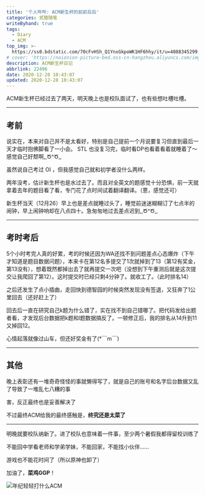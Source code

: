 ```yaml
---
title: '个人哔哔: ACM新生杯的前前后后'
categories: 贰猹随笔
writeByhand: true
tags:
  - Diary
  - ACM
top_img: >-
  https://ss0.bdstatic.com/70cFvHSh_Q1YnxGkpoWK1HF6hhy/it/u=4088345299,2353129269&fm=26&gp=0.jpg
# cover: 'https://noionion-picture-bed.oss-cn-hangzhou.aliyuncs.com/img/acm_cover.png'
description: ACM新生杯日记
abbrlink: 22496
date: 2020-12-28 10:43:07
updated: 2020-12-28 10:43:07
---
```


ACM新生杯已经过去了两天，明天晚上也是校队面试了，也有些想吐槽吐槽。

--------

## 考前

说实在，本来对自己并不是太看好，特别是自己提前一个月说要复习但直到最后一天才临时抱佛脚看了一小会。
STL 也没复习完，临时看DP也看着看着就睡着了～
感觉自己好颓啊,,Ծ^Ծ,,

虽然说自己考过 OI ，但我感觉自己就和初学者没什么两样。

两年没考，估计新生杯也是水过去了。而且对全英文的题感觉十分恐惧，前一天就拿着去年的题目看了看，专门花了点时间试着翻译翻译。（蒽，感觉还可）

新生杯当天（12月26）早上也是差点就睡过头了，睡觉前迷迷糊糊订了七点半的闹钟，早上闹钟响却在八点四十。急匆匆地过去差点迟到,,Ծ^Ծ,,

--------

## 考时考后

5个小时考完人真的好累，考的时候还因为WA还找不到问题差点心态爆炸（下午才知道是题目数据问题），本来卡在第12名多提交了1次就掉到了13（第12有奖金，第13没有），想着既然都掉出去了就再提交一次吧（没想到下午重测后就是这次提交让我爬回了第12）。这时提交时已经只剩4分钟了。就收工了。（此时排名14）

之后还发生了点小插曲，走回快到德智园的时候突然发现没有签退，又狂奔了1公里回去（还好赶上了）

回去后一直在研究自己k题为什么错了，实在找不到自己错哪了。把代码发给出题者看，才发现后台数据把k题和l题数据搞反了。一顿修正后，我的排名从14升到11又掉回12。

心情起落就像过山车，但还好奖金有了(*￣m￣)

--------

## 其他

晚上表彰还有一堆奇奇怪怪的事就懒得写了，就是自己的账号和名字后台数据又乱了导致了一堆乱七八糟的事

害，反正最终也是妥善解决了

不过最终ACM给我的最终感触是，**终究还是太菜了**

--------

明晚就要校队纳新了。进了校队也意味着一件事，至少两个暑假我都得留校训练了

不能回中学看老师和学弟学妹，不能回家，不能找小伙伴……

游戏也不能花时间了（所以原神也卸了）

加油了，**菜鸡GGP**！

![年纪轻轻打什么ACM](https://noionion-picture-bed.oss-cn-hangzhou.aliyuncs.com/img/ACM.jpg)
